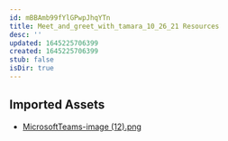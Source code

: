 ```yaml
---
id: mBBAmb99fYlGPwpJhqYTn
title: Meet_and_greet_with_tamara_10_26_21 Resources
desc: ''
updated: 1645225706399
created: 1645225706399
stub: false
isDir: true
---
```

## Imported Assets
- [MicrosoftTeams-image (12).png](/assets/microsoftteams-image-(12)-bQn2ucbF7Mep.png)

